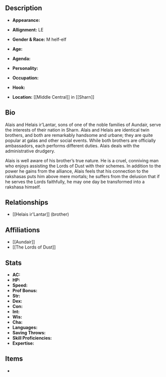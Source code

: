 ## Description
- **Appearance:** 

- **Allignment:** LE

- **Gender & Race:** M helf-elf

- **Age:** 

- **Agenda:** 

- **Personality:** 

- **Occupation:** 

- **Hook:** 

- **Location:** [[Middle Central]] in [[Sharn]]

## Bio
Alais and Helais ir’Lantar, sons of one of the noble families of Aundair, serve the interests of their nation in Sharn. Alais and Helais are identical twin brothers, and both are remarkably handsome and urbane; they are quite popular at galas and other social events. While both brothers are officially ambassadors, each performs different duties. Alais deals with the administrative drudgery.

Alais is well aware of his brother’s true nature. He is a cruel, conniving man who enjoys assisting the Lords of Dust with their schemes. In addition to the power he gains from the alliance, Alais feels that his connection to the rakshasas puts him above mere mortals; he suffers from the delusion that if he serves the Lords faithfully, he may one day be transformed into a rakshasa himself.

## Relationships
- [[Helais ir'Lantar]] (brother)

## Affiliations
- [[Aundair]]
- [[The Lords of Dust]]

## Stats
- **AC:** 
- **HP:** 
- **Speed:** 
- **Prof Bonus:** 
- **Str:** 
- **Dex:** 
- **Con:** 
- **Int:** 
- **Wis:** 
- **Cha:** 
- **Languages:** 
- **Saving Throws:** 
- **Skill Proficiencies:** 
- **Expertise:** 


## Items
- 
